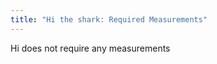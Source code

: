 ```yaml
---
title: "Hi the shark: Required Measurements"
---
```


<Note>
Hi does not require any measurements
</Note>
